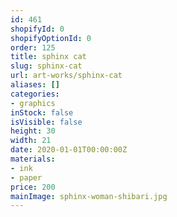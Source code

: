 ```yaml
---
id: 461
shopifyId: 0
shopifyOptionId: 0
order: 125
title: sphinx cat
slug: sphinx-cat
url: art-works/sphinx-cat
aliases: []
categories:
- graphics
inStock: false
isVisible: false
height: 30
width: 21
date: 2020-01-01T00:00:00Z
materials:
- ink
- paper
price: 200
mainImage: sphinx-woman-shibari.jpg
---
```

